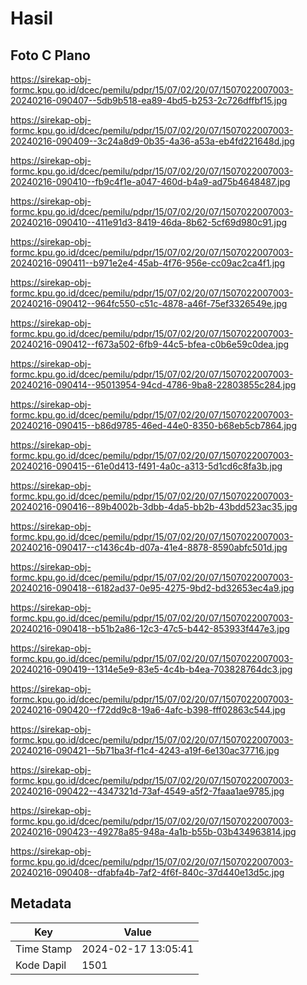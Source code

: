 # Hasil

## Foto C Plano

https://sirekap-obj-formc.kpu.go.id/dcec/pemilu/pdpr/15/07/02/20/07/1507022007003-20240216-090407--5db9b518-ea89-4bd5-b253-2c726dffbf15.jpg

https://sirekap-obj-formc.kpu.go.id/dcec/pemilu/pdpr/15/07/02/20/07/1507022007003-20240216-090409--3c24a8d9-0b35-4a36-a53a-eb4fd221648d.jpg

https://sirekap-obj-formc.kpu.go.id/dcec/pemilu/pdpr/15/07/02/20/07/1507022007003-20240216-090410--fb9c4f1e-a047-460d-b4a9-ad75b4648487.jpg

https://sirekap-obj-formc.kpu.go.id/dcec/pemilu/pdpr/15/07/02/20/07/1507022007003-20240216-090410--411e91d3-8419-46da-8b62-5cf69d980c91.jpg

https://sirekap-obj-formc.kpu.go.id/dcec/pemilu/pdpr/15/07/02/20/07/1507022007003-20240216-090411--b971e2e4-45ab-4f76-956e-cc09ac2ca4f1.jpg

https://sirekap-obj-formc.kpu.go.id/dcec/pemilu/pdpr/15/07/02/20/07/1507022007003-20240216-090412--964fc550-c51c-4878-a46f-75ef3326549e.jpg

https://sirekap-obj-formc.kpu.go.id/dcec/pemilu/pdpr/15/07/02/20/07/1507022007003-20240216-090412--f673a502-6fb9-44c5-bfea-c0b6e59c0dea.jpg

https://sirekap-obj-formc.kpu.go.id/dcec/pemilu/pdpr/15/07/02/20/07/1507022007003-20240216-090414--95013954-94cd-4786-9ba8-22803855c284.jpg

https://sirekap-obj-formc.kpu.go.id/dcec/pemilu/pdpr/15/07/02/20/07/1507022007003-20240216-090415--b86d9785-46ed-44e0-8350-b68eb5cb7864.jpg

https://sirekap-obj-formc.kpu.go.id/dcec/pemilu/pdpr/15/07/02/20/07/1507022007003-20240216-090415--61e0d413-f491-4a0c-a313-5d1cd6c8fa3b.jpg

https://sirekap-obj-formc.kpu.go.id/dcec/pemilu/pdpr/15/07/02/20/07/1507022007003-20240216-090416--89b4002b-3dbb-4da5-bb2b-43bdd523ac35.jpg

https://sirekap-obj-formc.kpu.go.id/dcec/pemilu/pdpr/15/07/02/20/07/1507022007003-20240216-090417--c1436c4b-d07a-41e4-8878-8590abfc501d.jpg

https://sirekap-obj-formc.kpu.go.id/dcec/pemilu/pdpr/15/07/02/20/07/1507022007003-20240216-090418--6182ad37-0e95-4275-9bd2-bd32653ec4a9.jpg

https://sirekap-obj-formc.kpu.go.id/dcec/pemilu/pdpr/15/07/02/20/07/1507022007003-20240216-090418--b51b2a86-12c3-47c5-b442-853933f447e3.jpg

https://sirekap-obj-formc.kpu.go.id/dcec/pemilu/pdpr/15/07/02/20/07/1507022007003-20240216-090419--1314e5e9-83e5-4c4b-b4ea-703828764dc3.jpg

https://sirekap-obj-formc.kpu.go.id/dcec/pemilu/pdpr/15/07/02/20/07/1507022007003-20240216-090420--f72dd9c8-19a6-4afc-b398-fff02863c544.jpg

https://sirekap-obj-formc.kpu.go.id/dcec/pemilu/pdpr/15/07/02/20/07/1507022007003-20240216-090421--5b71ba3f-f1c4-4243-a19f-6e130ac37716.jpg

https://sirekap-obj-formc.kpu.go.id/dcec/pemilu/pdpr/15/07/02/20/07/1507022007003-20240216-090422--4347321d-73af-4549-a5f2-7faaa1ae9785.jpg

https://sirekap-obj-formc.kpu.go.id/dcec/pemilu/pdpr/15/07/02/20/07/1507022007003-20240216-090423--49278a85-948a-4a1b-b55b-03b434963814.jpg

https://sirekap-obj-formc.kpu.go.id/dcec/pemilu/pdpr/15/07/02/20/07/1507022007003-20240216-090408--dfabfa4b-7af2-4f6f-840c-37d440e13d5c.jpg


## Metadata

| Key        | Value               |
| ---------- | ------------------- |
| Time Stamp | 2024-02-17 13:05:41 |
| Kode Dapil | 1501                |



